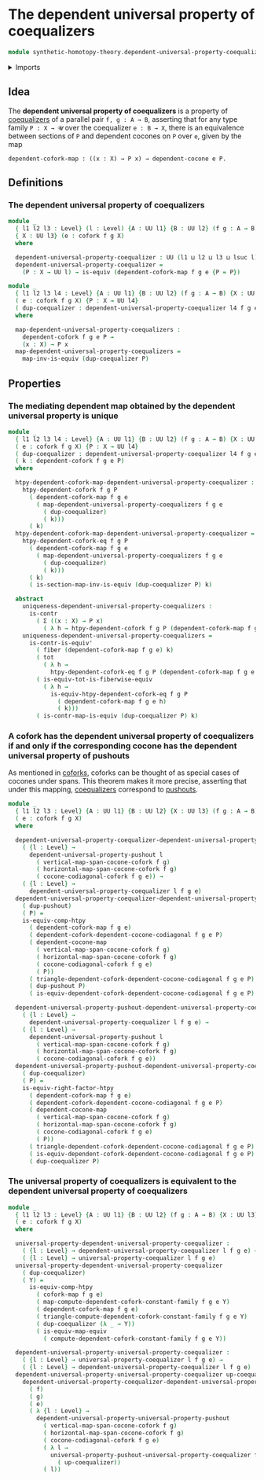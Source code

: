 # The dependent universal property of coequalizers

```agda
module synthetic-homotopy-theory.dependent-universal-property-coequalizers where
```

<details><summary>Imports</summary>

```agda
open import foundation.contractible-maps
open import foundation.contractible-types
open import foundation.dependent-pair-types
open import foundation.equivalences
open import foundation.fibers-of-maps
open import foundation.functoriality-dependent-pair-types
open import foundation.universe-levels

open import synthetic-homotopy-theory.26-descent
open import synthetic-homotopy-theory.coforks
open import synthetic-homotopy-theory.dependent-cocones-under-spans
open import synthetic-homotopy-theory.dependent-coforks
open import synthetic-homotopy-theory.dependent-universal-property-pushouts
open import synthetic-homotopy-theory.universal-property-coequalizers
```

</details>

## Idea

The **dependent universal property of coequalizers** is a property of
[coequalizers](synthetic-homotopy-theory.coequalizers.md) of a parallel pair
`f, g : A → B`, asserting that for any type family `P : X → 𝓤` over the
coequalizer `e : B → X`, there is an equivalence between sections of `P` and
dependent cocones on `P` over `e`, given by the map

```text
dependent-cofork-map : ((x : X) → P x) → dependent-cocone e P.
```

## Definitions

### The dependent universal property of coequalizers

```agda
module _
  { l1 l2 l3 : Level} (l : Level) {A : UU l1} {B : UU l2} (f g : A → B)
  { X : UU l3} (e : cofork f g X)
  where

  dependent-universal-property-coequalizer : UU (l1 ⊔ l2 ⊔ l3 ⊔ lsuc l)
  dependent-universal-property-coequalizer =
    (P : X → UU l) → is-equiv (dependent-cofork-map f g e {P = P})

module _
  { l1 l2 l3 l4 : Level} {A : UU l1} {B : UU l2} (f g : A → B) {X : UU l3}
  ( e : cofork f g X) {P : X → UU l4}
  ( dup-coequalizer : dependent-universal-property-coequalizer l4 f g e)
  where

  map-dependent-universal-property-coequalizers :
    dependent-cofork f g e P →
    (x : X) → P x
  map-dependent-universal-property-coequalizers =
    map-inv-is-equiv (dup-coequalizer P)
```

## Properties

### The mediating dependent map obtained by the dependent universal property is unique

```agda
module _
  { l1 l2 l3 l4 : Level} {A : UU l1} {B : UU l2} (f g : A → B) {X : UU l3}
  ( e : cofork f g X) {P : X → UU l4}
  ( dup-coequalizer : dependent-universal-property-coequalizer l4 f g e)
  ( k : dependent-cofork f g e P)
  where

  htpy-dependent-cofork-map-dependent-universal-property-coequalizer :
    htpy-dependent-cofork f g P
      ( dependent-cofork-map f g e
        ( map-dependent-universal-property-coequalizers f g e
          ( dup-coequalizer)
          ( k)))
      ( k)
  htpy-dependent-cofork-map-dependent-universal-property-coequalizer =
    htpy-dependent-cofork-eq f g P
      ( dependent-cofork-map f g e
        ( map-dependent-universal-property-coequalizers f g e
          ( dup-coequalizer)
          ( k)))
      ( k)
      ( is-section-map-inv-is-equiv (dup-coequalizer P) k)

  abstract
    uniqueness-dependent-universal-property-coequalizers :
      is-contr
        ( Σ ((x : X) → P x)
          ( λ h → htpy-dependent-cofork f g P (dependent-cofork-map f g e h) k))
    uniqueness-dependent-universal-property-coequalizers =
      is-contr-is-equiv'
        ( fiber (dependent-cofork-map f g e) k)
        ( tot
          ( λ h →
            htpy-dependent-cofork-eq f g P (dependent-cofork-map f g e h) k))
        ( is-equiv-tot-is-fiberwise-equiv
          ( λ h →
            is-equiv-htpy-dependent-cofork-eq f g P
              ( dependent-cofork-map f g e h)
              ( k)))
        ( is-contr-map-is-equiv (dup-coequalizer P) k)
```

### A cofork has the dependent universal property of coequalizers if and only if the corresponding cocone has the dependent universal property of pushouts

As mentioned in [coforks](synthetic-homotopy-theory.coforks.md), coforks can be
thought of as special cases of cocones under spans. This theorem makes it more
precise, asserting that under this mapping,
[coequalizers](synthetic-homotopy-theory.coequalizers.md) correspond to
[pushouts](synthetic-homotopy-theory.pushouts.md).

```agda
module _
  { l1 l2 l3 : Level} {A : UU l1} {B : UU l2} {X : UU l3} (f g : A → B)
  ( e : cofork f g X)
  where

  dependent-universal-property-coequalizer-dependent-universal-property-pushout :
    ( {l : Level} →
      dependent-universal-property-pushout l
        ( vertical-map-span-cocone-cofork f g)
        ( horizontal-map-span-cocone-cofork f g)
        ( cocone-codiagonal-cofork f g e)) →
    ( {l : Level} →
      dependent-universal-property-coequalizer l f g e)
  dependent-universal-property-coequalizer-dependent-universal-property-pushout
    ( dup-pushout)
    ( P) =
    is-equiv-comp-htpy
      ( dependent-cofork-map f g e)
      ( dependent-cofork-dependent-cocone-codiagonal f g e P)
      ( dependent-cocone-map
        ( vertical-map-span-cocone-cofork f g)
        ( horizontal-map-span-cocone-cofork f g)
        ( cocone-codiagonal-cofork f g e)
        ( P))
      ( triangle-dependent-cofork-dependent-cocone-codiagonal f g e P)
      ( dup-pushout P)
      ( is-equiv-dependent-cofork-dependent-cocone-codiagonal f g e P)

  dependent-universal-property-pushout-dependent-universal-property-coequalizer :
    ( {l : Level} →
      dependent-universal-property-coequalizer l f g e) →
    ( {l : Level} →
      dependent-universal-property-pushout l
        ( vertical-map-span-cocone-cofork f g)
        ( horizontal-map-span-cocone-cofork f g)
        ( cocone-codiagonal-cofork f g e))
  dependent-universal-property-pushout-dependent-universal-property-coequalizer
    ( dup-coequalizer)
    ( P) =
    is-equiv-right-factor-htpy
      ( dependent-cofork-map f g e)
      ( dependent-cofork-dependent-cocone-codiagonal f g e P)
      ( dependent-cocone-map
        ( vertical-map-span-cocone-cofork f g)
        ( horizontal-map-span-cocone-cofork f g)
        ( cocone-codiagonal-cofork f g e)
        ( P))
      ( triangle-dependent-cofork-dependent-cocone-codiagonal f g e P)
      ( is-equiv-dependent-cofork-dependent-cocone-codiagonal f g e P)
      ( dup-coequalizer P)
```

### The universal property of coequalizers is equivalent to the dependent universal property of coequalizers

```agda
module _
  { l1 l2 l3 : Level} {A : UU l1} {B : UU l2} (f g : A → B) {X : UU l3}
  ( e : cofork f g X)
  where

  universal-property-dependent-universal-property-coequalizer :
    ( {l : Level} → dependent-universal-property-coequalizer l f g e) →
    ( {l : Level} → universal-property-coequalizer l f g e)
  universal-property-dependent-universal-property-coequalizer
    ( dup-coequalizer)
    ( Y) =
      is-equiv-comp-htpy
        ( cofork-map f g e)
        ( map-compute-dependent-cofork-constant-family f g e Y)
        ( dependent-cofork-map f g e)
        ( triangle-compute-dependent-cofork-constant-family f g e Y)
        ( dup-coequalizer (λ _ → Y))
        ( is-equiv-map-equiv
          ( compute-dependent-cofork-constant-family f g e Y))

  dependent-universal-property-universal-property-coequalizer :
    ( {l : Level} → universal-property-coequalizer l f g e) →
    ( {l : Level} → dependent-universal-property-coequalizer l f g e)
  dependent-universal-property-universal-property-coequalizer up-coequalizer =
    dependent-universal-property-coequalizer-dependent-universal-property-pushout
      ( f)
      ( g)
      ( e)
      ( λ {l : Level} →
        dependent-universal-property-universal-property-pushout
          ( vertical-map-span-cocone-cofork f g)
          ( horizontal-map-span-cocone-cofork f g)
          ( cocone-codiagonal-cofork f g e)
          ( λ l →
            universal-property-pushout-universal-property-coequalizer f g e
              ( up-coequalizer))
          ( l))
```
